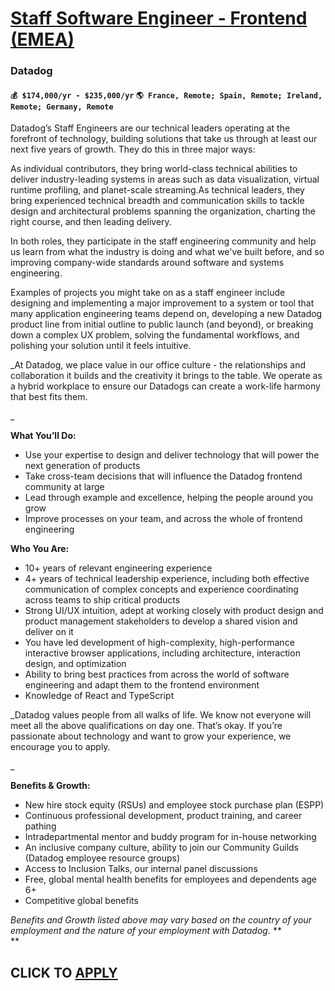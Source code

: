 # [Staff Software Engineer - Frontend (EMEA)](https://www.remotewlb.com/apply/staff-software-engineer-frontend-emea)  
### Datadog  
#### `💰 $174,000/yr - $235,000/yr` `🌎 France, Remote; Spain, Remote; Ireland, Remote; Germany, Remote`  

Datadog’s Staff Engineers are our technical leaders operating at the forefront of technology, building solutions that take us through at least our next five years of growth. They do this in three major ways:

As individual contributors, they bring world-class technical abilities to deliver industry-leading systems in areas such as data visualization, virtual runtime profiling, and planet-scale streaming.As technical leaders, they bring experienced technical breadth and communication skills to tackle design and architectural problems spanning the organization, charting the right course, and then leading delivery.  
  
In both roles, they participate in the staff engineering community and help us learn from what the industry is doing and what we've built before, and so improving company-wide standards around software and systems engineering.  
  
Examples of projects you might take on as a staff engineer include designing and implementing a major improvement to a system or tool that many application engineering teams depend on, developing a new Datadog product line from initial outline to public launch (and beyond), or breaking down a complex UX problem, solving the fundamental workflows, and polishing your solution until it feels intuitive.

_At Datadog, we place value in our office culture - the relationships and collaboration it builds and the creativity it brings to the table. We operate as a hybrid workplace to ensure our Datadogs can create a work-life harmony that best fits them.  
  
_

**What You’ll Do:**

  * Use your expertise to design and deliver technology that will power the next generation of products
  * Take cross-team decisions that will influence the Datadog frontend community at large
  * Lead through example and excellence, helping the people around you grow
  * Improve processes on your team, and across the whole of frontend engineering

**Who You Are:**

  * 10+ years of relevant engineering experience
  * 4+ years of technical leadership experience, including both effective communication of complex concepts and experience coordinating across teams to ship critical products
  * Strong UI/UX intuition, adept at working closely with product design and product management stakeholders to develop a shared vision and deliver on it
  * You have led development of high-complexity, high-performance interactive browser applications, including architecture, interaction design, and optimization
  * Ability to bring best practices from across the world of software engineering and adapt them to the frontend environment
  * Knowledge of React and TypeScript

_Datadog values people from all walks of life. We know not everyone will meet all the above qualifications on day one. That’s okay. If you’re passionate about technology and want to grow your experience, we encourage you to apply.  
  
_

**Benefits & Growth:**

  * New hire stock equity (RSUs) and employee stock purchase plan (ESPP)
  * Continuous professional development, product training, and career pathing
  * Intradepartmental mentor and buddy program for in-house networking
  * An inclusive company culture, ability to join our Community Guilds (Datadog employee resource groups)
  * Access to Inclusion Talks, our internal panel discussions
  * Free, global mental health benefits for employees and dependents age 6+
  * Competitive global benefits

_Benefits and Growth listed above may vary based on the country of your employment and the nature of your employment with Datadog._ **  
**

  
## CLICK TO [APPLY](https://www.remotewlb.com/apply/staff-software-engineer-frontend-emea)

